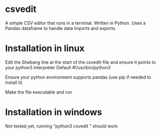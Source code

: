 # csvedit

A simple CSV editor that runs in a terminal.
Written in Python. Uses a Pandas dataframe to handle data imports and exports.

# Installation in linux

Edit the Shebang line at the start of the csvedit-file and ensure it points to your python3 interpreter
Default #!/usr/bin/python3

Ensure your python environment supports pandas (use pip if needed to install it)

Make the file executable and run

# Installation in windows

Not tested yet, running "python3 csvedit <filename>" should work
